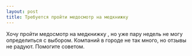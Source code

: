 ```yaml
---
layout: post 
title: Требуется пройти медосмотр на медкнижку ‌ 
--- 
```

Хочу пройти медосмотр на медкнижку ‌, но уже пару недель не могу определиться с выбором. Компаний в городе не так много, но отзывы не радуют. Помогите советом.